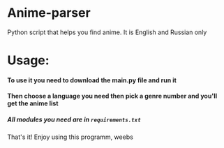 # Anime-parser
Python script that helps you find anime.
It is English and Russian only
# Usage:
#### To use it you need to download the main.py file and run it
#### Then choose a language you need then pick a genre number and you'll get the anime list
##### All modules you need are in ```requirements.txt```
That's it! Enjoy using this programm, weebs
